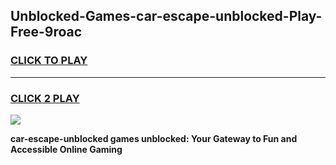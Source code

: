 
## Unblocked-Games-car-escape-unblocked-Play-Free-9roac
<h3>
<a href="https://premium76.site?title=car-escape-unblocked&ref=20M">CLICK TO PLAY</a></h3>
<hr>

<h3>
<a href="https://premium76.site?title=car-escape-unblocked&ref=20M">CLICK 2 PLAY</a>
  
</h3>

<a href="https://premium76.site?title=car-escape-unblocked&ref=19M"><img src="https://clearcache.store/games.png"></a>


**car-escape-unblocked games unblocked: Your Gateway to Fun and Accessible Online Gaming**
